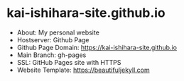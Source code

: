 # kai-ishihara-site.github.io

- About: My personal website
- Hostserver: Github Page
- Github Page Domain: https://kai-ishihara-site.github.io
- Main Branch: gh-pages
- SSL: GitHub Pages site with HTTPS
- Website Template: https://beautifuljekyll.com
